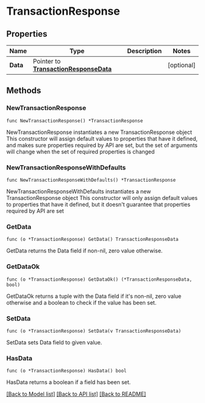 # TransactionResponse

## Properties

Name | Type | Description | Notes
------------ | ------------- | ------------- | -------------
**Data** | Pointer to [**TransactionResponseData**](TransactionResponseData.md) |  | [optional] 

## Methods

### NewTransactionResponse

`func NewTransactionResponse() *TransactionResponse`

NewTransactionResponse instantiates a new TransactionResponse object
This constructor will assign default values to properties that have it defined,
and makes sure properties required by API are set, but the set of arguments
will change when the set of required properties is changed

### NewTransactionResponseWithDefaults

`func NewTransactionResponseWithDefaults() *TransactionResponse`

NewTransactionResponseWithDefaults instantiates a new TransactionResponse object
This constructor will only assign default values to properties that have it defined,
but it doesn't guarantee that properties required by API are set

### GetData

`func (o *TransactionResponse) GetData() TransactionResponseData`

GetData returns the Data field if non-nil, zero value otherwise.

### GetDataOk

`func (o *TransactionResponse) GetDataOk() (*TransactionResponseData, bool)`

GetDataOk returns a tuple with the Data field if it's non-nil, zero value otherwise
and a boolean to check if the value has been set.

### SetData

`func (o *TransactionResponse) SetData(v TransactionResponseData)`

SetData sets Data field to given value.

### HasData

`func (o *TransactionResponse) HasData() bool`

HasData returns a boolean if a field has been set.


[[Back to Model list]](../README.md#documentation-for-models) [[Back to API list]](../README.md#documentation-for-api-endpoints) [[Back to README]](../README.md)


